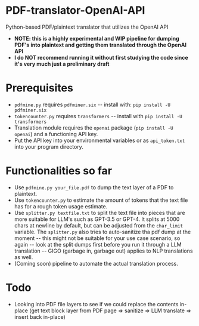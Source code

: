 # PDF-translator-OpenAI-API
Python-based PDF/plaintext translator that utilizes the OpenAI API

- **NOTE: this is a highly experimental and WIP pipeline for dumping PDF's into plaintext and getting them translated through the OpenAI API**
- **I do NOT recommend running it without first studying the code since it's very much just a preliminary draft**

# Prerequisites
- `pdfmine.py` requires `pdfminer.six` -- install with: `pip install -U pdfminer.six`
- `tokencounter.py` requires `transformers` -- install with `pip install -U transformers`
- Translation module requires the `openai` package (`pip install -U openai`) and a functioning API key.
- Put the API key into your environmental variables or as `api_token.txt` into your program directory.

# Functionalities so far
- Use `pdfmine.py your_file.pdf` to dump the text layer of a PDF to plaintext.
- Use `tokencounter.py` to estimate the amount of tokens that the text file has for a rough token usage estimate.
- Use `splitter.py textfile.txt` to split the text file into pieces that are more suitable for LLM's such as GPT-3.5 or GPT-4. It splits at 5000 chars at newline by default, but can be adjusted from the `char_limit` variable. The `splitter.py` also tries to auto-sanitize tha pdf dump at the moment -- this might not be suitable for your use case scenario, so again -- look at the split dumps first before you run it through a LLM translation -- GIGO (garbage in, garbage out) applies to NLP translations as well.
- (Coming soon) pipeline to automate the actual translation process.

# Todo
- Looking into PDF file layers to see if we could replace the contents in-place (get text block layer from PDF page => sanitize => LLM translate => insert back in-place)
